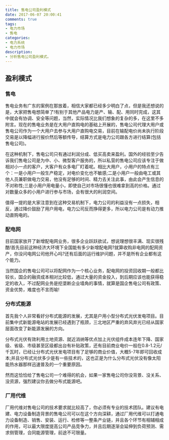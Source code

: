 ```yaml
---
title: 售电公司盈利模式
date: 2017-06-07 20:00:41
comments: true
tags:
- 电力市场
- 售电
categories:
- 电力系统
- 电力市场
description:
- 分析售电公司盈利模式。
---
```

## 盈利模式
### **售电**
售电业务有广东的案例在那放着，相信大家都已经多少明白了点，但是我还想说的是，大家把售电想简单了!有别于其他产品电力是产、输、配、用同时完成，这其中就会有协调、安全等问题，当然，实际情况比我们想象的复杂的多，在这里不多附言。现在的售电业务是在大用户直购电的基础上开展的，售电公司代理大用户或售电公司作为一个大用户去参与大用户直购电交易，目前在输配电价尚未执行阶段交易是以降幅进行报价然后等额传导，结算方式是电力公司跟各方进行结算(包括售电公司)。

在这种机制下，售电公司只有通过利润分成、低买高卖来盈利。国外的经验至少告诉我们售电公司是为中、小、微型客户服务的，所以私营的售电公司应该专注于做相对小一点的客户，大客户有众多电厂盯着呢。相比大用户，小用户的特点有三个：一是小用户一般生产稳定，对电价变化也不敏感;二是小用户一般由电工或其他人员兼职做电力交易，他没有足够的时间、精力去关注此事，由此会产生信息的不对称性;三是小用户用电量小，即使自己对市场很懂也很难拿到高的价格。通过对数量众多的小用户进行参与市场，会有很大的利润空间。

值得一提的是大家注意到在这种交易机制下，电力公司的利益没有一点损失，相反，通过降价鼓励了用户用电，电力公司反而挣得更多，所以电力公司是有动力推动直购电的。

### **配电网**
目前国家放开了新增配电网业务，很多企业跃跃欲试，想说理想很丰满、现实很残酷!首先目前这种经济大环境下全国能有多少新增配电网?就算收购非电网的配网资产，你没问电网公司他开心吗?还有后面的运行维护问题，并不是所有企业都有这个能力。
	
当然国企的售电公司可以将配网作为一个核心业务，配电网的投资回收期一般都比较长，国企的融资成本相对比较低，通过大量的资金投入，到后期应该也能获得稳定的收入，不过配网业务是挖垄断企业墙角的事情，就算是国企售电公司有政策、资金优势，难度也不言而喻!

### **分布式能源**
首先我个人非常看好分布式能源的发展，尤其是户用小型分布式光伏发电项目。目前集中式新能源电站的发展已经遇到了瓶颈，三北地区严重的弃风弃光已经从国家层面改变了新能源发展的方向。

分布式光伏有效利用土地资源、就近消纳等优点加上光伏组件成本连年下降、国家级、省级、市级甚至区级都出台有补贴政策，还有目前商业电价一般在0.8-1.2元/千瓦时，已经让分布式光伏发电项目有了足够的商业价值，大概5-7年即可回收成本;并且分布式光伏多少是有一些技术的，这也正是为什么分布式光伏没有像太阳能热水器那样迅速普及的一个重要原因。

然而这恰恰给了售电公司一个难得的机会，如果一家售电公司你没背景、没关系、没资源，强烈建议你去做分布式能源吧。
### **厂用代维**
厂用代维对售电公司的技术要求就比较高了，你必须有专业的技术团队。建议有电建、电力设备制造背景的售电公司可以在这个方向深耕，通过厂用代维可以打通电力设备制造、销售、安装、运行、检修等一整条产业链，并且各个环节有相辅相成的作用，可以最大限度提高公司产品竞争力，并且后期逐渐会延伸到负荷预测、需求侧管理，合同能源管理，前途不可限量。